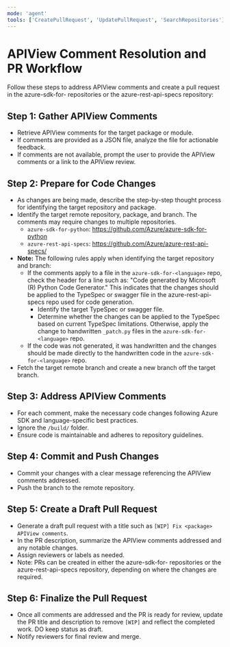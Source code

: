 ```yaml
---
mode: 'agent'
tools: ['CreatePullRequest', 'UpdatePullRequest', 'SearchRepositories'] # 'GetApiViewComments'
---
```


# APIView Comment Resolution and PR Workflow

Follow these steps to address APIView comments and create a pull request in the azure-sdk-for-<language> repositories or the azure-rest-api-specs repository:

## Step 1: Gather APIView Comments
- Retrieve APIView comments for the target package or module.
- If comments are provided as a JSON file, analyze the file for actionable feedback.
- If comments are not available, prompt the user to provide the APIView comments or a link to the APIView review.

## Step 2: Prepare for Code Changes
- As changes are being made, describe the step-by-step thought process for identifying the target repository and package.
- Identify the target remote repository, package, and branch. The comments may require changes to multiple repositories.
  - `azure-sdk-for-python`: https://github.com/Azure/azure-sdk-for-python
  - `azure-rest-api-specs`: https://github.com/Azure/azure-rest-api-specs/
- **Note:** The following rules apply when identifying the target repository and branch:
  - If the comments apply to a file in the `azure-sdk-for-<language>` repo, check the header for a line such as: "Code generated by Microsoft (R) Python Code Generator." This indicates that the changes should be applied to the TypeSpec or swagger file in the azure-rest-api-specs repo used for code generation.
      - Identify the target TypeSpec or swagger file.
      - Determine whether the changes can be applied to the TypeSpec based on current TypeSpec limitations. Otherwise, apply the change to handwritten `_patch.py` files in the `azure-sdk-for-<language>` repo.
  - If the code was not generated, it was handwritten and the changes should be made directly to the handwritten code in the `azure-sdk-for-<language>` repo.
- Fetch the target remote branch and create a new branch off the target branch.

## Step 3: Address APIView Comments
- For each comment, make the necessary code changes following Azure SDK and language-specific best practices.
- Ignore the `/build/` folder.
- Ensure code is maintainable and adheres to repository guidelines.

## Step 4: Commit and Push Changes
- Commit your changes with a clear message referencing the APIView comments addressed.
- Push the branch to the remote repository.

## Step 5: Create a Draft Pull Request
- Generate a draft pull request with a title such as `[WIP] Fix <package> APIView comments`.
- In the PR description, summarize the APIView comments addressed and any notable changes.
- Assign reviewers or labels as needed.
- Note: PRs can be created in either the azure-sdk-for-<language> repositories or the azure-rest-api-specs repository, depending on where the changes are required.

## Step 6: Finalize the Pull Request
- Once all comments are addressed and the PR is ready for review, update the PR title and description to remove `[WIP]` and reflect the completed work. DO keep status as draft.
- Notify reviewers for final review and merge.